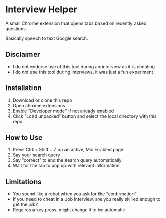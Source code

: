 
# Interview Helper

A small Chrome extension that opens tabs based on recently asked questions.

Basically speech to text Google search.

## Disclaimer
* I do not endorse use of this tool during an interview as it is cheating
* I do not use this tool during interviews, it was just a fun experiment

## Installation
1. Download or clone this repo
2. Open chrome extensions
3. Enable "Developer mode" if not already enabled
4. Click "Load unpacked" button and select the local directory with this repo

## How to Use
1. Press Ctrl + Shift + Z on an active, Mic Enabled page
2. Say your search query
3. Say "correct" to end the search query automatically
4. Wait for the tab to pop up with relevant information

## Limitations
* You sound like a robot when you ask for the "confirmation"
* If you need to cheat in a Job Interview, are you really skilled enough to get the job?
* Requires a key press, might change it to be automatic
